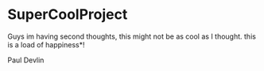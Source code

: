 # SuperCoolProject

Guys im having second thoughts, this might not be as cool as I thought. this is a load of happiness*!

Paul Devlin